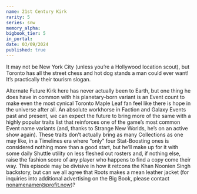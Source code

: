 ```yaml
---
name: 21st Century Kirk
rarity: 5
series: snw
memory_alpha:
bigbook_tier: 5
in_portal:
date: 03/09/2024
published: true
---
```


It may not be New York City (unless you’re a Hollywood location scout), but Toronto has all the street chess and hot dog stands a man could ever want! It’s practically their tourism slogan.

Alternate Future Kirk here has never actually been to Earth, but one thing he does have in common with his planetary-born variant is an Event count to make even the most cynical Toronto Maple Leaf fan feel like there is hope in the universe after all. An absolute workhorse in Faction and Galaxy Events past and present, we can expect the future to bring more of the same with a highly popular traits list that reinforces one of the game’s most common Event name variants (and, thanks to Strange New Worlds, he’s on an active show again). These traits don’t actually bring as many Collections as one may like, in a Timelines era where “only” four Stat-Boosting ones is considered nothing more than a good start, but he’ll make up for it with some daily Shuttle utility on less fleshed out rosters and, if nothing else, raise the fashion score of any player who happens to find a copy come their way. This episode may be divisive in how it retcons the Khan Noonien Singh backstory, but can we all agree that Roots makes a mean leather jacket (for inquiries into additional advertising on the Big Book, please contact nonamenamer@profit.now)?
